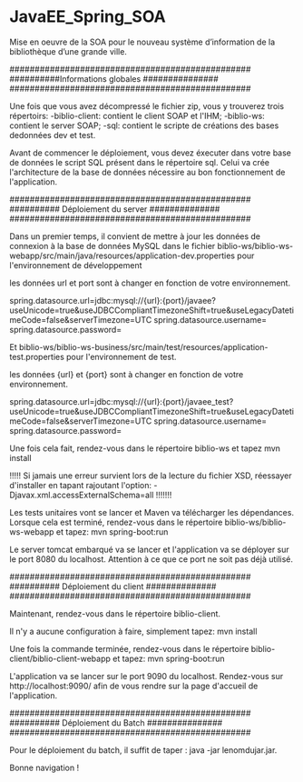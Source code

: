 ﻿# JavaEE_Spring_SOA
Mise en oeuvre de la SOA pour le nouveau système d’information de la bibliothèque d’une grande ville.


################################################
##########Informations globales  ###############
################################################

Une fois que vous avez décompressé le fichier zip, vous y trouverez trois répertoirs:
-biblio-client: contient le client SOAP et l'IHM;
-biblio-ws: contient le server SOAP;
-sql: contient le scripte de créations des bases dedonnées dev et test.

Avant de commencer le déploiement, vous devez éxecuter dans votre base de données le script SQL présent dans le répertoire sql.
Celui va crée l'architecture de la base de données nécessire au bon fonctionnement de l'application.

################################################
########## Déploiement du server  ##############
################################################


Dans un premier temps, il convient de mettre à jour les données de connexion à la base
de données MySQL dans le fichier biblio-ws/biblio-ws-webapp/src/main/java/resources/application-dev.properties pour l'environnement de développement

les données url et port sont à changer en fonction de votre environnement.

spring.datasource.url=jdbc:mysql://{url}:{port}/javaee?useUnicode=true&useJDBCCompliantTimezoneShift=true&useLegacyDatetimeCode=false&serverTimezone=UTC
spring.datasource.username=
spring.datasource.password=

Et biblio-ws/biblio-ws-business/src/main/test/resources/application-test.properties pour l'environnement de test.

les données {url} et {port} sont à changer en fonction de votre environnement.

spring.datasource.url=jdbc:mysql://{url}:{port}/javaee_test?useUnicode=true&useJDBCCompliantTimezoneShift=true&useLegacyDatetimeCode=false&serverTimezone=UTC
spring.datasource.username=
spring.datasource.password=

Une fois cela fait, rendez-vous dans le répertoire biblio-ws et tapez
mvn install

!!!!! Si jamais une erreur survient lors de la lecture du fichier XSD, réessayer d'installer en tapant rajoutant l'option: -Djavax.xml.accessExternalSchema=all !!!!!!!

Les tests unitaires vont se lancer et Maven va télécharger les dépendances.
Lorsque cela est terminé, rendez-vous dans le répertoire biblio-ws/biblio-ws-webapp et tapez:
mvn spring-boot:run 

Le server tomcat embarqué va se lancer et l'application va se déployer sur le port 8080 du localhost. Attention à ce que ce port ne soit pas déjà utilisé.




################################################
########## Déploiement du client  ##############
################################################

Maintenant, rendez-vous dans le répertoire biblio-client.

Il n'y a aucune configuration à faire, simplement tapez:
mvn install

Une fois la commande terminée, rendez-vous dans le répertoire biblio-client/biblio-client-webapp et tapez:
mvn spring-boot:run


L'application va se lancer sur le port 9090 du localhost. Rendez-vous sur http://localhost:9090/ afin de vous rendre sur la page d'accueil de l'application.


################################################
########## Déploiement du Batch  ###############
################################################

Pour le déploiement du batch, il suffit de taper : java -jar lenomdujar.jar.


Bonne navigation ! 